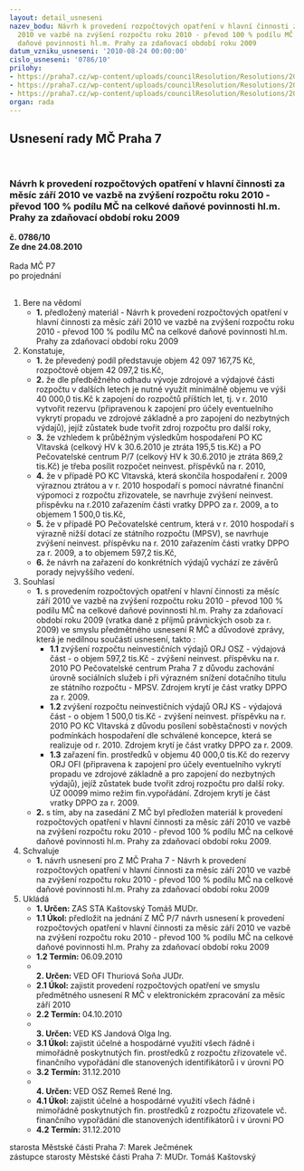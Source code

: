 ```yaml
---
layout: detail_usneseni
nazev_bodu: Návrh k provedení rozpočtových opatření v hlavní činnosti za měsíc září
  2010 ve vazbě na zvýšení rozpočtu roku 2010 - převod 100 % podílu MČ na celkové
  daňové povinnosti hl.m. Prahy za zdaňovací období roku 2009
datum_vzniku_usneseni: '2010-08-24 00:00:00'
cislo_usneseni: '0786/10'
prilohy:
- https://praha7.cz/wp-content/uploads/councilResolution/Resolutions/20126/44-10-p%c5%99%c3%adpismhmp157_2010.pdf
- https://praha7.cz/wp-content/uploads/councilResolution/Resolutions/20126/44-10-podklad_k_za%c5%99azen%c3%addppo.pdf
- https://praha7.cz/wp-content/uploads/councilResolution/Resolutions/20126/44-10-dppo2009zakcpca.doc
organ: rada
---
```

<div id="ucUsn_pList" class="usn">
	<span><h2>Usnesení rady MČ Praha 7 </h2>
<br></span><div class="standBody">
<span><h3>Návrh k provedení rozpočtových opatření v hlavní činnosti za měsíc září 2010 ve vazbě na zvýšení rozpočtu roku 2010 - převod 100 % podílu MČ na celkové daňové povinnosti hl.m. Prahy za zdaňovací období roku 2009</h3></span><div class="center">
		<strong>č. 0786/10</strong><br>
	</div>
<div class="center">
		<strong>Ze dne 24.08.2010</strong><br><br>
	</div>Rada MČ P7<br> po projednání<br><br><ol>
<li>Bere na vědomí<ul><li>
<strong>1.</strong> předložený materiál - Návrh k provedení rozpočtových opatření v hlavní činnosti za měsíc září 2010 ve vazbě na zvýšení rozpočtu roku 2010 - převod 100 % podílu MČ na celkové daňové povinnosti hl.m. Prahy za zdaňovací období roku 2009</li></ul>
</li>
<li>Konstatuje,<ul>
<li>
<strong>1.</strong> že převedený podíl představuje objem 42 097 167,75  Kč, rozpočtově objem  42 097,2 tis.Kč,</li>
<li>
<strong>2.</strong> že dle předběžného odhadu vývoje zdrojové a výdajové části rozpočtu v dalších letech  je nutné využít minimálně  objemu ve výši 40 000,0 tis.Kč k zapojení do rozpočtů příštích let, tj. v r. 2010 vytvořit rezervu (připravenou k zapojení pro účely eventuelního vykrytí propadu ve zdrojové základně a  pro zapojení do nezbytných  výdajů), jejíž zůstatek bude tvořit zdroj rozpočtu  pro další roky,</li>
<li>
<strong>3.</strong> že vzhledem k průběžným výsledkům hospodaření PO KC Vltavská (celkový HV k 30.6.2010 je ztráta 195,5 tis.Kč) a PO Pečovatelské centrum P/7 (celkový HV k 30.6.2010 je ztráta 869,2 tis.Kč) je třeba posílit rozpočet neinvest. příspěvků na r. 2010, </li>
<li>
<strong>4.</strong> že v případě PO KC Vltavská, která skončila hospodaření r. 2009 výraznou ztrátou a v r. 2010 hospodaří s pomocí návratné finanční výpomoci z rozpočtu zřizovatele, se navrhuje zvýšení neinvest. příspěvku na r.2010 zařazením části vratky DPPO za r. 2009, a to objemem 1 500,0 tis.Kč,</li>
<li>
<strong>5.</strong> že v případě PO Pečovatelské centrum, která v r. 2010 hospodaří s výrazně nižší dotací ze státního rozpočtu (MPSV), se navrhuje zvýšení neinvest. příspěvku na r. 2010 zařazením části vratky DPPO za r. 2009, a to objemem  597,2 tis.Kč,</li>
<li>
<strong>6.</strong> že  návrh na zařazení do konkrétních výdajů vychází ze závěrů porady nejvyššího vedení. </li>
</ul>
</li>
<li>Souhlasí<ul>
<li>
<strong>1.</strong> s provedením  rozpočtových opatření v hlavní činnosti za měsíc září 2010 ve vazbě na zvýšení rozpočtu roku 2010 - převod 100 % podílu MČ na celkové daňové povinnosti hl.m. Prahy za zdaňovací období roku 2009 (vratka daně z příjmů právnických osob za r. 2009)  ve smyslu předmětného usnesení R MČ a důvodové zprávy, která je nedílnou součástí usnesení, takto :<ul>
<li>
<strong>1.1</strong> zvýšení rozpočtu neinvestičních  výdajů ORJ OSZ - výdajová část - o objem 597,2 tis.Kč - zvýšení neinvest. příspěvku na r. 2010 PO Pečovatelské centrum Praha 7 z důvodu zachování úrovně sociálních služeb i při výrazném snížení dotačního titulu ze státního rozpočtu - MPSV. Zdrojem krytí je část vratky DPPO za r. 2009.</li>
<li>
<strong>1.2</strong> zvýšení rozpočtu neinvestičních  výdajů ORJ KS - výdajová část - o objem 1 500,0 tis.Kč - zvýšení neinvest. příspěvku na r. 2010 PO KC Vltavská z důvodu posílení soběstačnosti v nových podmínkách hospodaření dle schválené koncepce, která se realizuje od r. 2010. Zdrojem krytí je část vratky DPPO za r. 2009.</li>
<li>
<strong>1.3</strong> zařazení fin. prostředků  v objemu 40 000,0 tis.Kč do rezervy ORJ OFI (připravena k zapojení pro účely eventuelního vykrytí propadu ve zdrojové základně a  pro zapojení do nezbytných  výdajů), jejíž zůstatek bude tvořit zdroj rozpočtu  pro další roky. ÚZ 00099 mimo režim fin.vypořádání. Zdrojem krytí je část vratky DPPO za r. 2009.</li>
</ul>
</li>
<li>
<strong>2.</strong> s tím,  aby na  zasedání Z MČ byl předložen materiál k provedení rozpočtových opatření v hlavní činnosti za měsíc září 2010 ve vazbě na zvýšení rozpočtu roku 2010 - převod 100 % podílu MČ na celkové daňové povinnosti hl.m. Prahy za zdaňovací období roku 2009.</li>
</ul>
</li>
<li>Schvaluje<ul><li>
<strong>1.</strong> návrh usnesení pro Z MČ Praha  7 - Návrh k  provedení rozpočtových opatření v hlavní činnosti za měsíc září 2010 ve vazbě na zvýšení rozpočtu roku 2010 - převod 100 % podílu MČ na celkové daňové povinnosti hl.m. Prahy za zdaňovací období roku 2009</li></ul>
</li>
<li>Ukládá<ul>
<li>
<strong>1. Určen: </strong>ZAS STA Kaštovský Tomáš MUDr.</li>
<li>
<strong>1.1 Úkol: </strong>předložit na jednání Z MČ P/7 návrh usnesení k provedení rozpočtových opatření v hlavní činnosti za měsíc září 2010 ve vazbě na zvýšení rozpočtu roku 2010 - převod 100 % podílu MČ na celkové daňové povinnosti hl.m. Prahy za zdaňovací období roku 2009</li>
<li>
<strong>1.2 Termín: </strong>06.09.2010</li>
<li>
<strong><br>2. Určen: </strong>VED OFI Thuriová Soňa JUDr.</li>
<li>
<strong>2.1 Úkol: </strong>zajistit provedení rozpočtových opatření ve smyslu předmětného usnesení R MČ v elektronickém zpracování za měsíc září 2010</li>
<li>
<strong>2.2 Termín: </strong>04.10.2010</li>
<li>
<strong><br>3. Určen: </strong>VED KS Jandová Olga Ing.</li>
<li>
<strong>3.1 Úkol: </strong>zajistit účelné a hospodárné využití všech řádně i mimořádně poskytnutých fin. prostředků z rozpočtu zřizovatele vč. finančního vypořádání dle stanovených identifikátorů i v úrovni PO </li>
<li>
<strong>3.2 Termín: </strong>31.12.2010</li>
<li>
<strong><br>4. Určen: </strong>VED OSZ Remeš René Ing.</li>
<li>
<strong>4.1 Úkol: </strong>zajistit účelné a hospodárné využití všech řádně i mimořádně poskytnutých fin. prostředků z rozpočtu zřizovatele vč. finančního vypořádání dle stanovených identifikátorů i v úrovni PO </li>
<li>
<strong>4.2 Termín: </strong>31.12.2010</li>
</ul>
</li>
</ol>starosta Městské části Praha 7: Marek Ječmének<br>zástupce starosty Městské části Praha 7: MUDr. Tomáš Kaštovský 
</div>
</div>